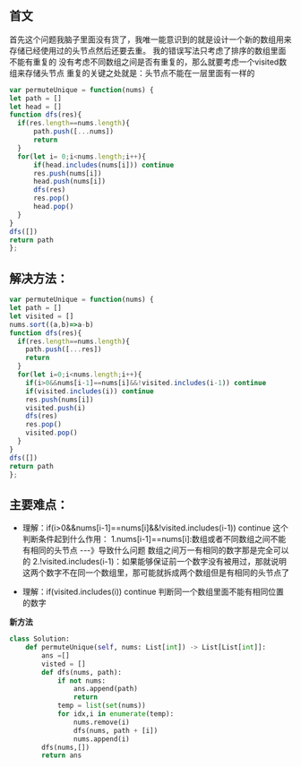 ## 首文
首先这个问题我脑子里面没有货了，我唯一能意识到的就是设计一个新的数组用来存储已经使用过的头节点然后还要去重。
我的错误写法只考虑了排序的数组里面不能有重复的 没有考虑不同数组之间是否有重复的，那么就要考虑一个visited数组来存储头节点
重复的关键之处就是：头节点不能在一层里面有一样的
```javaScript
var permuteUnique = function(nums) {
let path = []
let head = []
function dfs(res){
  if(res.length==nums.length){
      path.push([...nums])
      return
  }
  for(let i= 0;i<nums.length;i++){
      if(head.includes(nums[i])) continue
      res.push(nums[i])
      head.push(nums[i])
      dfs(res)
      res.pop()
      head.pop()
  }
}
dfs([])
return path
};
```
## 解决方法：
```javaScript
var permuteUnique = function(nums) {
let path = []
let visited = []
nums.sort((a,b)=>a-b)
function dfs(res){
  if(res.length==nums.length){
    path.push([...res])
    return
  }
  for(let i=0;i<nums.length;i++){
    if(i>0&&nums[i-1]==nums[i]&&!visited.includes(i-1)) continue
    if(visited.includes(i)) continue
    res.push(nums[i])
    visited.push(i)
    dfs(res)
    res.pop()
    visited.pop()
  }
}
dfs([])
return path
};

```
## 主要难点：
- 理解：if(i>0&&nums[i-1]==nums[i]&&!visited.includes(i-1)) continue
这个判断条件起到什么作用：
1.nums[i-1]==nums[i]:数组或者不同数组之间不能有相同的头节点 ---》导致什么问题 数组之间万一有相同的数字那是完全可以的
2.!visited.includes(i-1)：如果能够保证前一个数字没有被用过，那就说明这两个数字不在同一个数组里，那可能就拆成两个数组但是有相同的头节点了

- 理解：if(visited.includes(i)) continue
判断同一个数组里面不能有相同位置的数字

**新方法**
```python
class Solution:
    def permuteUnique(self, nums: List[int]) -> List[List[int]]:
        ans =[]
        visted = []
        def dfs(nums, path):
            if not nums:
                ans.append(path)
                return
            temp = list(set(nums))
            for idx,i in enumerate(temp):
                nums.remove(i)
                dfs(nums, path + [i])
                nums.append(i)
        dfs(nums,[])
        return ans
```

